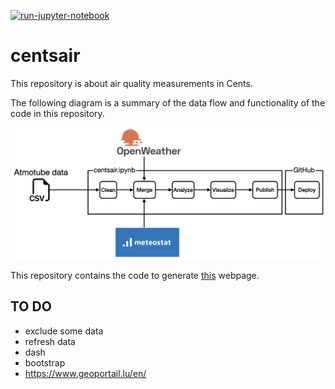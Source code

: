 [![run-jupyter-notebook](https://github.com/cavrilionis/centsair/actions/workflows/main.yml/badge.svg)](https://github.com/cavrilionis/centsair/actions/workflows/main.yml)

# centsair

This repository is about air quality measurements in Cents.

The following diagram is a summary of the data flow and functionality of the code in this repository.

![data flow](./data_flow.png?raw=true "Data flow")

This repository contains the code to generate <a href="https://www.centsair.lu" target="_blank">this</a> webpage.

## TO DO

- exclude some data
- refresh data
- dash
- bootstrap
- https://www.geoportail.lu/en/
